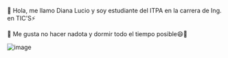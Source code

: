 👋 Hola, me llamo Diana Lucio y soy estudiante del ITPA en la carrera de Ing. en TIC'S⚡

👀 Me gusta no hacer nadota y dormir todo el tiempo posible😄💞️

![image](https://github.com/user-attachments/assets/950d116f-23ec-454f-814f-ca4221b6f27d)
<!---
Diana-Lucio/Diana-Lucio is a ✨ special ✨ repository because its `README.md` (this file) appears on your GitHub profile.
You can click the Preview link to take a look at your changes.
--->
